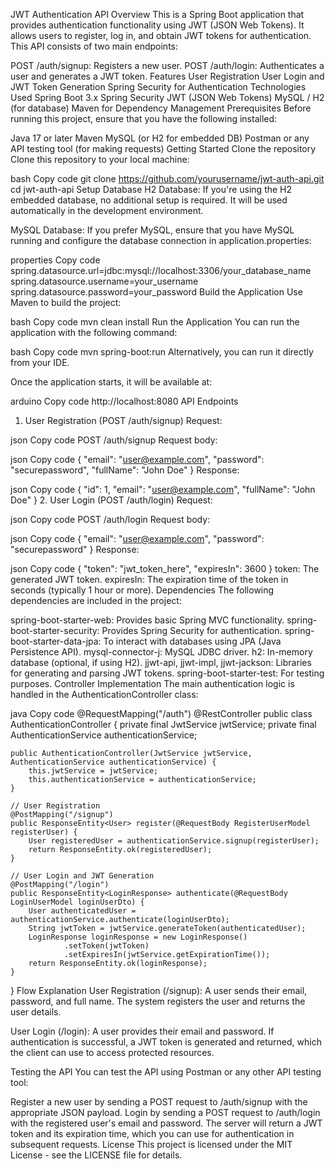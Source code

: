 JWT Authentication API
Overview
This is a Spring Boot application that provides authentication functionality using JWT (JSON Web Tokens). It allows users to register, log in, and obtain JWT tokens for authentication. This API consists of two main endpoints:

POST /auth/signup: Registers a new user.
POST /auth/login: Authenticates a user and generates a JWT token.
Features
User Registration
User Login and JWT Token Generation
Spring Security for Authentication
Technologies Used
Spring Boot 3.x
Spring Security
JWT (JSON Web Tokens)
MySQL / H2 (for database)
Maven for Dependency Management
Prerequisites
Before running this project, ensure that you have the following installed:

Java 17 or later
Maven
MySQL (or H2 for embedded DB)
Postman or any API testing tool (for making requests)
Getting Started
Clone the repository
Clone this repository to your local machine:

bash
Copy code
git clone https://github.com/yourusername/jwt-auth-api.git
cd jwt-auth-api
Setup Database
H2 Database: If you're using the H2 embedded database, no additional setup is required. It will be used automatically in the development environment.

MySQL Database: If you prefer MySQL, ensure that you have MySQL running and configure the database connection in application.properties:

properties
Copy code
spring.datasource.url=jdbc:mysql://localhost:3306/your_database_name
spring.datasource.username=your_username
spring.datasource.password=your_password
Build the Application
Use Maven to build the project:

bash
Copy code
mvn clean install
Run the Application
You can run the application with the following command:

bash
Copy code
mvn spring-boot:run
Alternatively, you can run it directly from your IDE.

Once the application starts, it will be available at:

arduino
Copy code
http://localhost:8080
API Endpoints
1. User Registration (POST /auth/signup)
Request:

json
Copy code
POST /auth/signup
Request body:

json
Copy code
{
  "email": "user@example.com",
  "password": "securepassword",
  "fullName": "John Doe"
}
Response:

json
Copy code
{
  "id": 1,
  "email": "user@example.com",
  "fullName": "John Doe"
}
2. User Login (POST /auth/login)
Request:

json
Copy code
POST /auth/login
Request body:

json
Copy code
{
  "email": "user@example.com",
  "password": "securepassword"
}
Response:

json
Copy code
{
  "token": "jwt_token_here",
  "expiresIn": 3600
}
token: The generated JWT token.
expiresIn: The expiration time of the token in seconds (typically 1 hour or more).
Dependencies
The following dependencies are included in the project:

spring-boot-starter-web: Provides basic Spring MVC functionality.
spring-boot-starter-security: Provides Spring Security for authentication.
spring-boot-starter-data-jpa: To interact with databases using JPA (Java Persistence API).
mysql-connector-j: MySQL JDBC driver.
h2: In-memory database (optional, if using H2).
jjwt-api, jjwt-impl, jjwt-jackson: Libraries for generating and parsing JWT tokens.
spring-boot-starter-test: For testing purposes.
Controller Implementation
The main authentication logic is handled in the AuthenticationController class:

java
Copy code
@RequestMapping("/auth")
@RestController
public class AuthenticationController {
    private final JwtService jwtService;
    private final AuthenticationService authenticationService;

    public AuthenticationController(JwtService jwtService, AuthenticationService authenticationService) {
        this.jwtService = jwtService;
        this.authenticationService = authenticationService;
    }

    // User Registration
    @PostMapping("/signup")
    public ResponseEntity<User> register(@RequestBody RegisterUserModel registerUser) {
        User registeredUser = authenticationService.signup(registerUser);
        return ResponseEntity.ok(registeredUser);
    }

    // User Login and JWT Generation
    @PostMapping("/login")
    public ResponseEntity<LoginResponse> authenticate(@RequestBody LoginUserModel loginUserDto) {
        User authenticatedUser = authenticationService.authenticate(loginUserDto);
        String jwtToken = jwtService.generateToken(authenticatedUser);
        LoginResponse loginResponse = new LoginResponse()
                .setToken(jwtToken)
                .setExpiresIn(jwtService.getExpirationTime());
        return ResponseEntity.ok(loginResponse);
    }
}
Flow Explanation
User Registration (/signup): A user sends their email, password, and full name. The system registers the user and returns the user details.

User Login (/login): A user provides their email and password. If authentication is successful, a JWT token is generated and returned, which the client can use to access protected resources.

Testing the API
You can test the API using Postman or any other API testing tool:

Register a new user by sending a POST request to /auth/signup with the appropriate JSON payload.
Login by sending a POST request to /auth/login with the registered user's email and password.
The server will return a JWT token and its expiration time, which you can use for authentication in subsequent requests.
License
This project is licensed under the MIT License - see the LICENSE file for details.
